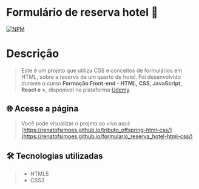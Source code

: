 # Formulário de reserva hotel 📃
[![NPM](https://img.shields.io/npm/l/react)](https://github.com/renatofsimoes/formulario_reserva_hotel-html-css/blob/main/LICENSE)
# Descrição
>Este é um projeto que utiliza CSS e conceitos de formulários em HTML, sobre a reserva de um quarto de hotel. Foi desenvolvido durante o curso **Formação Front-end - HTML, CSS, JavaScript, React e +**,
disponível na plataforma [Udemy](https://www.udemy.com/).
## 🌐 Acesse a página
>Você pode visualizar o projeto ao vivo aqui: [https://renatofsimoes.github.io/tributo_offspring-html-css/](https://renatofsimoes.github.io/formulario_reserva_hotel-html-css/)
## 🛠️ Tecnologias utilizadas
>- HTML5
>- CSS3
